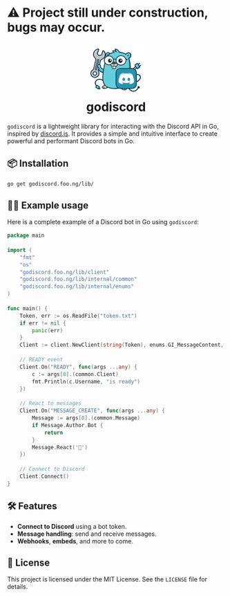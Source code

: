# ⚠️ Project still under construction, bugs may occur.

<p align="center" style="margin-bottom: 0px !important;">
  <img src="./www/static/logo@128x128.webp">
</p>
<h1 align="center" style="margin-top: 0px;">godiscord</h1>

`godiscord` is a lightweight library for interacting with the Discord API in Go, inspired by [discord.js](https://discord.js.org). It provides a simple and intuitive interface to create powerful and performant Discord bots in Go.

## 📦 Installation

```bash
go get godiscord.foo.ng/lib/
```

## 🧑‍💻 Example usage

Here is a complete example of a Discord bot in Go using `godiscord`:

```go
package main

import (
    "fmt"
    "os"
    "godiscord.foo.ng/lib/client"
    "godiscord.foo.ng/lib/internal/common"
    "godiscord.foo.ng/lib/internal/enums"
)

func main() {
    Token, err := os.ReadFile("token.txt")
    if err != nil {
        panic(err)
    }
    Client := client.NewClient(string(Token), enums.GI_MessageContent, enums.GI_Guilds, enums.GI_GuildMessages)
    
    // READY event
    Client.On("READY", func(args ...any) {
        c := args[0].(common.Client)
        fmt.Println(c.Username, "is ready")
    })
    
    // React to messages
    Client.On("MESSAGE_CREATE", func(args ...any) {
        Message := args[0].(common.Message)
        if Message.Author.Bot {
            return
        }
        Message.React('🧙')
    })
    
    // Connect to Discord
    Client.Connect()
}
```

## 🛠️ Features

- **Connect to Discord** using a bot token.
- **Message handling**: send and receive messages.
- **Webhooks**, **embeds**, and more to come.

## 📜 License

This project is licensed under the MIT License. See the `LICENSE` file for details.
